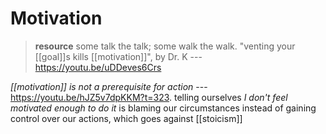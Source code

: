 # Motivation

> **resource** some talk the talk; some walk the walk. "venting your [[goal]]s kills [[motivation]]", by Dr. K --- <https://youtu.be/uDDeves6Crs>

_[[motivation]] is not a prerequisite for action_ --- <https://youtu.be/hJZ5v7dpKKM?t=323>. telling ourselves _I don't feel motivated enough to do it_ is blaming our circumstances instead of gaining control over our actions, which goes against [[stoicism]]

